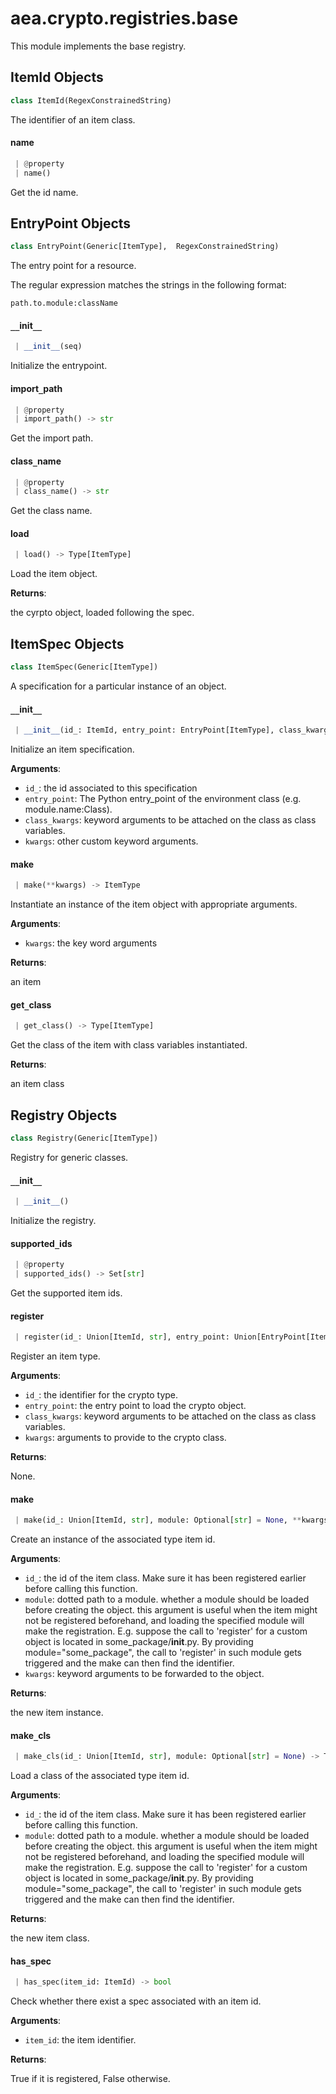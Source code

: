 <a name="aea.crypto.registries.base"></a>
# aea.crypto.registries.base

This module implements the base registry.

<a name="aea.crypto.registries.base.ItemId"></a>
## ItemId Objects

```python
class ItemId(RegexConstrainedString)
```

The identifier of an item class.

<a name="aea.crypto.registries.base.ItemId.name"></a>
#### name

```python
 | @property
 | name()
```

Get the id name.

<a name="aea.crypto.registries.base.EntryPoint"></a>
## EntryPoint Objects

```python
class EntryPoint(Generic[ItemType],  RegexConstrainedString)
```

The entry point for a resource.

The regular expression matches the strings in the following format:

    path.to.module:className

<a name="aea.crypto.registries.base.EntryPoint.__init__"></a>
#### `__`init`__`

```python
 | __init__(seq)
```

Initialize the entrypoint.

<a name="aea.crypto.registries.base.EntryPoint.import_path"></a>
#### import`_`path

```python
 | @property
 | import_path() -> str
```

Get the import path.

<a name="aea.crypto.registries.base.EntryPoint.class_name"></a>
#### class`_`name

```python
 | @property
 | class_name() -> str
```

Get the class name.

<a name="aea.crypto.registries.base.EntryPoint.load"></a>
#### load

```python
 | load() -> Type[ItemType]
```

Load the item object.

**Returns**:

the cyrpto object, loaded following the spec.

<a name="aea.crypto.registries.base.ItemSpec"></a>
## ItemSpec Objects

```python
class ItemSpec(Generic[ItemType])
```

A specification for a particular instance of an object.

<a name="aea.crypto.registries.base.ItemSpec.__init__"></a>
#### `__`init`__`

```python
 | __init__(id_: ItemId, entry_point: EntryPoint[ItemType], class_kwargs: Optional[Dict[str, Any]] = None, **kwargs: Dict, ,)
```

Initialize an item specification.

**Arguments**:

- `id_`: the id associated to this specification
- `entry_point`: The Python entry_point of the environment class (e.g. module.name:Class).
- `class_kwargs`: keyword arguments to be attached on the class as class variables.
- `kwargs`: other custom keyword arguments.

<a name="aea.crypto.registries.base.ItemSpec.make"></a>
#### make

```python
 | make(**kwargs) -> ItemType
```

Instantiate an instance of the item object with appropriate arguments.

**Arguments**:

- `kwargs`: the key word arguments

**Returns**:

an item

<a name="aea.crypto.registries.base.ItemSpec.get_class"></a>
#### get`_`class

```python
 | get_class() -> Type[ItemType]
```

Get the class of the item with class variables instantiated.

**Returns**:

an item class

<a name="aea.crypto.registries.base.Registry"></a>
## Registry Objects

```python
class Registry(Generic[ItemType])
```

Registry for generic classes.

<a name="aea.crypto.registries.base.Registry.__init__"></a>
#### `__`init`__`

```python
 | __init__()
```

Initialize the registry.

<a name="aea.crypto.registries.base.Registry.supported_ids"></a>
#### supported`_`ids

```python
 | @property
 | supported_ids() -> Set[str]
```

Get the supported item ids.

<a name="aea.crypto.registries.base.Registry.register"></a>
#### register

```python
 | register(id_: Union[ItemId, str], entry_point: Union[EntryPoint[ItemType], str], class_kwargs: Optional[Dict[str, Any]] = None, **kwargs, ,)
```

Register an item type.

**Arguments**:

- `id_`: the identifier for the crypto type.
- `entry_point`: the entry point to load the crypto object.
- `class_kwargs`: keyword arguments to be attached on the class as class variables.
- `kwargs`: arguments to provide to the crypto class.

**Returns**:

None.

<a name="aea.crypto.registries.base.Registry.make"></a>
#### make

```python
 | make(id_: Union[ItemId, str], module: Optional[str] = None, **kwargs) -> ItemType
```

Create an instance of the associated type item id.

**Arguments**:

- `id_`: the id of the item class. Make sure it has been registered earlier
before calling this function.
- `module`: dotted path to a module.
whether a module should be loaded before creating the object.
this argument is useful when the item might not be registered
beforehand, and loading the specified module will make the registration.
E.g. suppose the call to 'register' for a custom object
is located in some_package/__init__.py. By providing module="some_package",
the call to 'register' in such module gets triggered and
the make can then find the identifier.
- `kwargs`: keyword arguments to be forwarded to the object.

**Returns**:

the new item instance.

<a name="aea.crypto.registries.base.Registry.make_cls"></a>
#### make`_`cls

```python
 | make_cls(id_: Union[ItemId, str], module: Optional[str] = None) -> Type[ItemType]
```

Load a class of the associated type item id.

**Arguments**:

- `id_`: the id of the item class. Make sure it has been registered earlier
before calling this function.
- `module`: dotted path to a module.
whether a module should be loaded before creating the object.
this argument is useful when the item might not be registered
beforehand, and loading the specified module will make the registration.
E.g. suppose the call to 'register' for a custom object
is located in some_package/__init__.py. By providing module="some_package",
the call to 'register' in such module gets triggered and
the make can then find the identifier.

**Returns**:

the new item class.

<a name="aea.crypto.registries.base.Registry.has_spec"></a>
#### has`_`spec

```python
 | has_spec(item_id: ItemId) -> bool
```

Check whether there exist a spec associated with an item id.

**Arguments**:

- `item_id`: the item identifier.

**Returns**:

True if it is registered, False otherwise.

